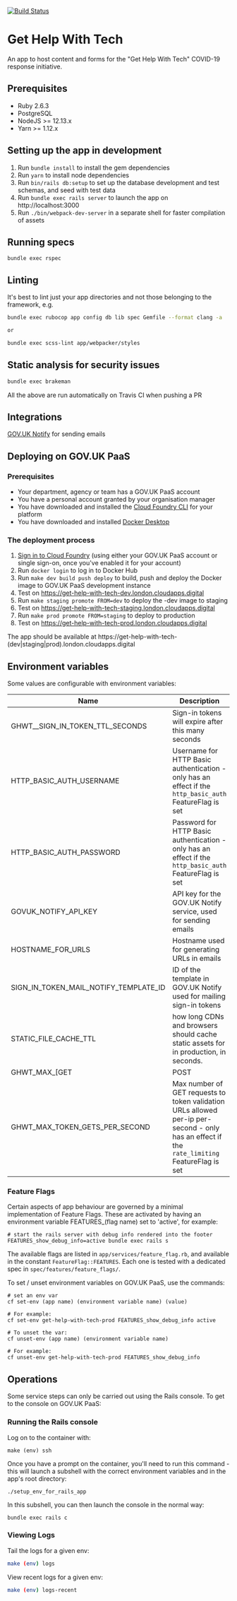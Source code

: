 [![Build Status](https://travis-ci.org/DFE-Digital/get-help-with-tech.svg?branch=master)](https://travis-ci.com/DFE-Digital/get-help-with-tech)

# Get Help With Tech

An app to host content and forms for the "Get Help With Tech" COVID-19 response initiative.

## Prerequisites

- Ruby 2.6.3
- PostgreSQL
- NodeJS >= 12.13.x
- Yarn >= 1.12.x

## Setting up the app in development

1. Run `bundle install` to install the gem dependencies
2. Run `yarn` to install node dependencies
3. Run `bin/rails db:setup` to set up the database development and test schemas, and seed with test data
4. Run `bundle exec rails server` to launch the app on http://localhost:3000
5. Run `./bin/webpack-dev-server` in a separate shell for faster compilation of assets


## Running specs
```
bundle exec rspec
```

## Linting

It's best to lint just your app directories and not those belonging to the framework, e.g.

```bash
bundle exec rubocop app config db lib spec Gemfile --format clang -a

or

bundle exec scss-lint app/webpacker/styles
```
## Static analysis for security issues

```bash
bundle exec brakeman
```

 All the above are run automatically on Travis CI when pushing a PR

## Integrations

[GOV.UK Notify](https://www.notifications.service.gov.uk/) for sending emails

## Deploying on GOV.UK PaaS

### Prerequisites

- Your department, agency or team has a GOV.UK PaaS account
- You have a personal account granted by your organisation manager
- You have downloaded and installed the [Cloud Foundry CLI](https://github.com/cloudfoundry/cli#downloads) for your platform
- You have downloaded and installed [Docker Desktop](https://docs.docker.com/desktop/)

### The deployment process

1. [Sign in to Cloud Foundry](https://docs.cloud.service.gov.uk/get_started.html#sign-in-to-cloud-foundry) (using either your GOV.UK PaaS account or single sign-on, once you've enabled it for your account)
2. Run `docker login` to log in to Docker Hub
3. Run `make dev build push deploy` to build, push and deploy the Docker image to GOV.UK PaaS development instance
4. Test on https://get-help-with-tech-dev.london.cloudapps.digital
5. Run `make staging promote FROM=dev` to deploy the -dev image to staging
7. Test on https://get-help-with-tech-staging.london.cloudapps.digital
8. Run `make prod promote FROM=staging` to deploy to production
10. Test on https://get-help-with-tech-prod.london.cloudapps.digital

The app should be available at https://get-help-with-tech-(dev|staging|prod).london.cloudapps.digital

## Environment variables

Some values are configurable with environment variables:

Name                                             |Description                                                                                                                                 |Default
-------------------------------------------------|--------------------------------------------------------------------------------------------------------------------------------------------|-------
GHWT__SIGN_IN_TOKEN_TTL_SECONDS                  |Sign-in tokens will expire after this many seconds                                                                                          |600
HTTP_BASIC_AUTH_USERNAME                         |Username for HTTP Basic authentication - only has an effect if the `http_basic_auth` FeatureFlag is set                                     |(nil)
HTTP_BASIC_AUTH_PASSWORD                         |Password for HTTP Basic authentication - only has an effect if the `http_basic_auth` FeatureFlag is set                                     |(nil)
GOVUK_NOTIFY_API_KEY                             |API key for the GOV.UK Notify service, used for sending emails                                                                              |REQUIRED
HOSTNAME_FOR_URLS                                |Hostname used for generating URLs in emails                                                                                                 |http://localhost:3000/
SIGN_IN_TOKEN_MAIL_NOTIFY_TEMPLATE_ID            |ID of the template in GOV.UK Notify used for mailing sign-in tokens                                                                         |'89b4abbb-0f01-4546-bf30-f88db5e0ae3c'
STATIC_FILE_CACHE_TTL                            |how long CDNs and browsers should cache static assets for in production, in seconds.                                                        |(nil)
GHWT_MAX_[GET|POST|PATCHE|PUT|DELETE]S_PER_SECOND|Max number of [GET|POST|PATCH|PUT|DELETE] requests allowed per-ip per-second - only has an effect if the `rate_limiting` FeatureFlag is set |4
GHWT_MAX_TOKEN_GETS_PER_SECOND                   |Max number of GET requests to token validation URLs allowed per-ip per-second - only has an effect if the `rate_limiting` FeatureFlag is set|1

### Feature Flags

Certain aspects of app behaviour are governed by a minimal implementation of Feature Flags.
These are activated by having an environment variable FEATURES_(flag name) set to 'active', for example:

```
# start the rails server with debug info rendered into the footer
FEATURES_show_debug_info=active bundle exec rails s
```

The available flags are listed in `app/services/feature_flag.rb`, and available in the constant `FeatureFlag::FEATURES`. Each one is tested with a dedicated spec in `spec/features/feature_flags/`.

To set / unset environment variables on GOV.UK PaaS, use the commands:

```
# set an env var
cf set-env (app name) (environment variable name) (value)

# For example:
cf set-env get-help-with-tech-prod FEATURES_show_debug_info active

# To unset the var:
cf unset-env (app name) (environment variable name)

# For example:
cf unset-env get-help-with-tech-prod FEATURES_show_debug_info
```


## Operations

Some service steps can only be carried out using the Rails console. To get to the console on GOV.UK PaaS:

### Running the Rails console

Log on to the container with:
```
make (env) ssh
```

Once you have a prompt on the container, you'll need to run this command - this will launch a subshell with the correct environment variables and in the app's root directory:
```
./setup_env_for_rails_app
```

In this subshell, you can then launch the console in the normal way:
```
bundle exec rails c
```

### Viewing Logs

Tail the logs for a given env:

```sh
make (env) logs
```

View recent logs for a given env:

```sh
make (env) logs-recent
```

